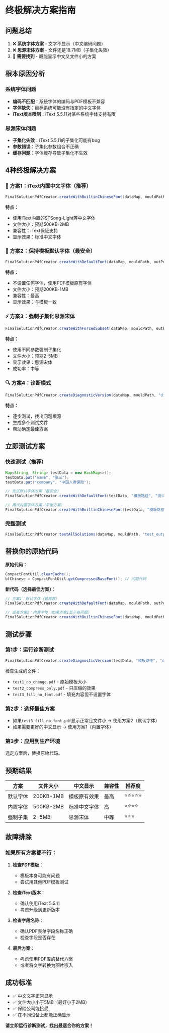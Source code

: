 # 终极解决方案指南

## 问题总结

1. ❌ **系统字体方案** - 文字不显示（中文编码问题）
2. ❌ **思源宋体方案** - 文件还是18.7MB（子集化失效）
3. 🎯 **需要找到** - 既能显示中文又文件小的方案

## 根本原因分析

### 系统字体问题
- **编码不匹配**：系统字体的编码与PDF模板不兼容
- **字体缺失**：目标系统可能没有指定的中文字体
- **iText版本限制**：iText 5.5.11对某些系统字体支持有限

### 思源宋体问题
- **子集化失效**：iText 5.5.11的子集化可能有bug
- **参数错误**：子集化参数组合不正确
- **缓存问题**：字体缓存导致子集化不生效

## 4种终极解决方案

### 🎯 方案1：iText内置中文字体（推荐）

```java
FinalSolutionPdfCreator.createWithBuiltinChineseFont(dataMap, mouldPath, outPutPath, signatureImgPath);
```

**特点：**
- 使用iText内置的STSong-Light等中文字体
- 文件大小：预期500KB-2MB
- 兼容性：iText保证支持
- 显示效果：标准中文字体

### 🔧 方案2：保持模板默认字体（最安全）

```java
FinalSolutionPdfCreator.createWithDefaultFont(dataMap, mouldPath, outPutPath, signatureImgPath);
```

**特点：**
- 不设置任何字体，使用PDF模板原有字体
- 文件大小：预期200KB-1MB
- 兼容性：最高
- 显示效果：与模板一致

### ⚡ 方案3：强制子集化思源宋体

```java
FinalSolutionPdfCreator.createWithForcedSubset(dataMap, mouldPath, outPutPath, signatureImgPath);
```

**特点：**
- 使用不同参数强制子集化
- 文件大小：预期2-5MB
- 显示效果：思源宋体
- 成功率：中等

### 🔍 方案4：诊断模式

```java
FinalSolutionPdfCreator.createDiagnosticVersion(dataMap, mouldPath, "diagnostic_output");
```

**特点：**
- 逐步测试，找出问题根源
- 生成多个测试文件
- 帮助确定最佳方案

## 立即测试方案

### 快速测试（推荐）

```java
Map<String, String> testData = new HashMap<>();
testData.put("name", "张三");
testData.put("company", "中国人寿保险");

// 先试默认字体方案（最安全）
FinalSolutionPdfCreator.createWithDefaultFont(testData, "模板路径", "测试1.pdf", null);

// 再试内置字体方案（平衡方案）
FinalSolutionPdfCreator.createWithBuiltinChineseFont(testData, "模板路径", "测试2.pdf", null);
```

### 完整测试

```java
FinalSolutionPdfCreator.testAllSolutions(dataMap, mouldPath, "test_output", signatureImgPath);
```

## 替换你的原始代码

**原始代码：**
```java
CompactFontUtil.clearCache();
bfChinese = CompactFontUtil.getCompressedBaseFont(); // 问题代码
```

**新代码（选择最佳方案）：**

```java
// 方案1：默认字体（最推荐）
FinalSolutionPdfCreator.createWithDefaultFont(dataMap, mouldPath, outPutPath, signatureImgPath);

// 或者方案2：内置字体（如果方案1显示有问题）
FinalSolutionPdfCreator.createWithBuiltinChineseFont(dataMap, mouldPath, outPutPath, signatureImgPath);
```

## 测试步骤

### 第1步：运行诊断测试
```java
FinalSolutionPdfCreator.createDiagnosticVersion(testData, "模板路径", "diagnostic");
```

检查生成的文件：
- `test1_no_change.pdf` - 原始模板大小
- `test2_compress_only.pdf` - 只压缩的效果
- `test3_fill_no_font.pdf` - 填充内容但不设置字体

### 第2步：选择最佳方案
- 如果`test3_fill_no_font.pdf`显示正常且文件小 → 使用方案2（默认字体）
- 如果需要更好的中文显示 → 使用方案1（内置字体）

### 第3步：应用到生产环境
选定方案后，替换原始代码。

## 预期结果

| 方案 | 文件大小 | 中文显示 | 兼容性 | 推荐度 |
|------|----------|----------|--------|--------|
| 默认字体 | 200KB-1MB | 模板原有效果 | 最高 | ⭐⭐⭐⭐⭐ |
| 内置字体 | 500KB-2MB | 标准中文字体 | 高 | ⭐⭐⭐⭐ |
| 强制子集 | 2-5MB | 思源宋体 | 中等 | ⭐⭐⭐ |

## 故障排除

### 如果所有方案都不行：

1. **检查PDF模板**：
   - 模板本身可能有问题
   - 尝试用其他PDF模板测试

2. **检查iText版本**：
   - 确认使用iText 5.5.11
   - 考虑升级到更新版本

3. **检查字段名称**：
   - 确认PDF表单字段名称正确
   - 检查字段是否存在

4. **最后方案**：
   - 考虑使用PDF库的替代方案
   - 或者将文字转换为图片嵌入

## 成功标准

- ✅ 中文文字正常显示
- ✅ 文件大小小于5MB（最好小于2MB）
- ✅ 保险公司能接受
- ✅ 在不同设备上都能正确显示

**请立即运行诊断测试，找出最适合你的方案！**